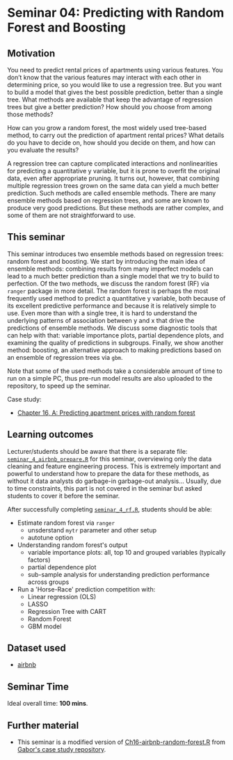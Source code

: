 # Seminar 04: Predicting with Random Forest and Boosting

## Motivation

You need to predict rental prices of apartments using various features. You don’t know that the various features may interact with each other in determining price, so you would like to use a regression tree. But you want to build a model that gives the best possible prediction, better than a single tree. What methods are available that keep the advantage of regression trees but give a better prediction? How should you choose from among those methods?

How can you grow a random forest, the most widely used tree-based method, to carry out the prediction of apartment rental prices? What details do you have to decide on, how should you decide on them, and how can you evaluate the results?

A regression tree can capture complicated interactions and nonlinearities for predicting a quantitative y variable, but it is prone to overfit the original data, even after appropriate pruning. It turns out, however, that combining multiple regression trees grown on the same data can yield a much better prediction. Such methods are called ensemble methods. There are many ensemble methods based on regression trees, and some are known to produce very good predictions. But these methods are rather complex, and some of them are not straightforward to use.

## This seminar

This seminar introduces two ensemble methods based on regression trees: random forest and boosting. We start by introducing the main idea of ensemble methods: combining results from many imperfect models can lead to a much better prediction than a single model that we try to build to perfection. Of the two methods, we discuss the random forest (RF) via `ranger` package in more detail. The random forest is perhaps the most frequently used method to predict a quantitative y variable, both because of its excellent predictive performance and because it is relatively simple to use. Even more than with a single tree, it is hard to understand the underlying patterns of association between y and x that drive the predictions of ensemble methods. We discuss some diagnostic tools that can help with that: variable importance plots, partial dependence plots, and examining the quality of predictions in subgroups. Finally, we show another method: boosting, an alternative approach to making predictions based on an ensemble of regression trees via `gbm`.

Note that some of the used methods take a considerable amount of time to run on a simple PC, thus pre-run model results are also uploaded to the repository, to speed up the seminar.

Case study:
  - [Chapter 16, A: Predicting apartment prices with random forest](https://gabors-data-analysis.com/casestudies/#ch16a-predicting-apartment-prices-with-random-forest)

## Learning outcomes

Lecturer/students should be aware that there is a separate file: [`seminar_4_airbnb_prepare.R`](https://github.com/gabors-data-analysis/da-coding-rstats/blob/main/partIII-case-studies/seminar04-random-forest-airbnb/codes/seminar_4_airbnb_prepare.R) for this seminar, overviewing only the data cleaning and feature engineering process. This is extremely important and powerful to understand how to prepare the data for these methods, as without it data analysts do garbage-in garbage-out analysis... Usually, due to time constraints, this part is not covered in the seminar but asked students to cover it before the seminar.

After successfully completing [`seminar_4_rf.R`](https://github.com/gabors-data-analysis/da-coding-rstats/blob/main/partIII-case-studies/seminar04-random-forest-airbnb/codes/seminar_4_rf.R), students should be able:

  - Estimate random forest via `ranger`
    - unsderstand `mytr` parameter and other setup
    - autotune option
  - Understanding random forest's output
    - variable importance plots: all, top 10 and grouped variables (typically factors)
    - partial dependence plot
    - sub-sample analysis for understanding prediction performance across groups
  - Run a 'Horse-Race' prediction competition with:
    - Linear regression (OLS)
    - LASSO
    - Regression Tree with CART
    - Random Forest
    - GBM model

## Dataset used

- [airbnb](https://gabors-data-analysis.com/datasets/#airbnb)

## Seminar Time

Ideal overall time: **100 mins**.


## Further material

  - This seminar is a modified version of [Ch16-airbnb-random-forest.R](https://github.com/gabors-data-analysis/da_case_studies/blob/master/ch16-airbnb-random-forest/Ch16-airbnb-random-forest.R) from [Gabor's case study repository](https://github.com/gabors-data-analysis/da_case_studies).

